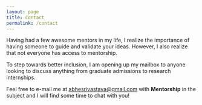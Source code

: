 ```yaml
---
layout: page
title: Contact
permalink: /contact
---
```


Having had a few awesome mentors in my life, I realize the importance of having someone to guide and validate your ideas. However, I also realize that not everyone has access to mentorship.

To step towards better inclusion, I am opening up my mailbox to anyone looking to discuss anything from graduate admissions to research internships.

Feel free to e-mail me at [abhesrivastava@gmail.com](mailto:abhesrivastava@gmail.com) with **Mentorship** in the subject and I will find some time to chat with you!